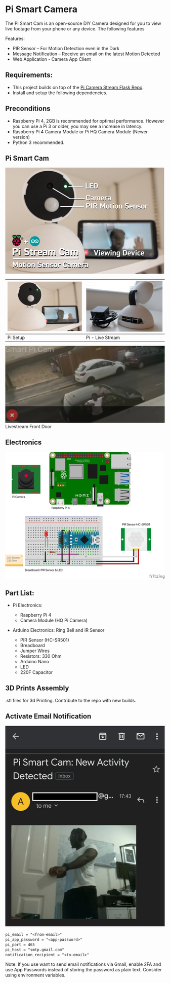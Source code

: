 # Pi Smart Camera

The Pi Smart Cam is an open-source DIY Camera designed for you to view live footage from your phone or any device. The following features

Features:
-	PIR Sensor – For Motion Detection even in the Dark 
-	Message Notification – Receive an email on the latest Motion Detected
-	Web Application - Camera App Client

## Requirements:
- This project builds on top of the [Pi Camera Stream Flask Repo](https://github.com/EbenKouao/pi-camera-stream-flask). 
- Install and setup the following dependencies.

## Preconditions
* Raspberry Pi 4, 2GB is recommended for optimal performance. However you can use a Pi 3 or older, you may see a increase in latency.
* Raspberry Pi 4 Camera Module or Pi HQ Camera Module (Newer version)
* Python 3 recommended.


## Pi Smart Cam

![Pi Stream Cam](./images/pi-smart-cam-featured.jpg) 


 | ![Pi Stream Cam](./images/open-nest-cam-promo-3-min.JPG) | ![Pi Stream Cam](./images/open-nest-cam-ports-back-min.JPG) |
 | -------------------------------------------------------- | ----------------------------------------------------------- |
 | Pi Setup                                                 | Pi - Live Stream                                            |

![Pi Stream Cam Livestream ](./images/arm-wave-near.jpeg)
Livestream Front Door

## Electronics

![Pi Stream Cam](./schematics/pi-camera-breadboard-pir-sensor_bb.png)

## Part List:

-	Pi Electronics:
    - Raspberry Pi 4 
    - Camera Module (HQ Pi Camera)

-	Arduino Electronics: Ring Bell and IR Sensor
    - PIR Sensor (HC-SR501)
    - Breadboard
    - Jumper Wires
    - Resistors: 330 Ohm 
    - Arduino Nano
    - LED
    - 220F Capacitor

## 3D Prints Assembly

.stl files for 3d Printing.
Contribute to the repo with new builds.


## Activate Email Notification

![Pi Smart Cam Email Notification](./images/email-notification-min.png)

```
pi_email = "<from-email>"
pi_app_password = "<app-password>"
pi_port = 465
pi_host = "smtp.gmail.com"
notification_recipient = "<to-email>"
```

Note: If you use want to send email notifications via Gmail, enable 2FA and use App Passwords instead of storing the password as plain text. Consider using environment variables.


